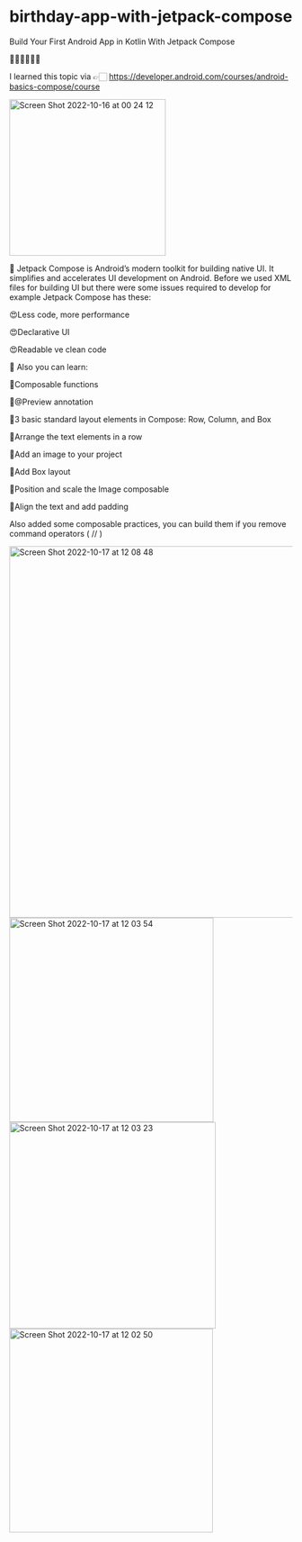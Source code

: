 # birthday-app-with-jetpack-compose
Build Your First Android App in Kotlin With Jetpack Compose

✌🏻✌🏻✌🏻

I learned this topic via 👉🏻 https://developer.android.com/courses/android-basics-compose/course

<img width="278" alt="Screen Shot 2022-10-16 at 00 24 12" src="https://user-images.githubusercontent.com/62509948/196008589-58fc29f4-21ea-41df-b6d2-79beaf5d17d9.png">


💼 Jetpack Compose is Android’s modern toolkit for building native UI. It simplifies and accelerates UI development on Android. Before we used XML files for building UI but there were some issues required to develop for example Jetpack Compose has these:

😍Less code, more performance

😍Declarative UI

😍Readable ve clean code


💼 Also you can learn:

🔫Composable functions

🔫@Preview annotation

🔫3 basic standard layout elements in Compose: Row, Column, and Box

🔫Arrange the text elements in a row

🔫Add an image to your project

🔫Add Box layout

🔫Position and scale the Image composable

🔫Align the text and add padding

Also added some composable practices, you can build them if you remove command operators ( // )

<img width="660" alt="Screen Shot 2022-10-17 at 12 08 48" src="https://user-images.githubusercontent.com/62509948/196137711-bbf38875-07af-4566-af39-f8d79b578f6f.png">

<img width="363" alt="Screen Shot 2022-10-17 at 12 03 54" src="https://user-images.githubusercontent.com/62509948/196137454-44d92f97-ce86-409c-a6fa-627e03748063.png">

<img width="367" alt="Screen Shot 2022-10-17 at 12 03 23" src="https://user-images.githubusercontent.com/62509948/196137466-c393b7ee-8dd2-4d57-b945-a8d614c15202.png">

<img width="362" alt="Screen Shot 2022-10-17 at 12 02 50" src="https://user-images.githubusercontent.com/62509948/196137580-a2775608-760a-4883-8958-13b11693e3d6.png">


